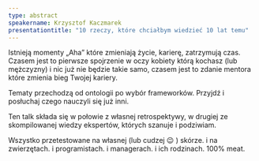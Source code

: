```yaml
---
type: abstract
speakername: Krzysztof Kaczmarek
presentationtitle: "10 rzeczy, które chciałbym wiedzieć 10 lat temu"
---
```

Istnieją momenty „Aha” które zmieniają życie, karierę, zatrzymują czas. Czasem jest to pierwsze spojrzenie w oczy kobiety którą kochasz (lub mężczyzny) i nic już nie będzie takie samo, czasem jest to zdanie mentora które zmienia bieg Twojej kariery.

Tematy przechodzą od ontologii po wybór frameworków. Przyjdź i posłuchaj czego nauczyli się już inni.

Ten talk składa się w połowie z własnej retrospektywy, w drugiej ze skompilowanej wiedzy ekspertów, których szanuje i podziwiam.

Wszystko przetestowane na własnej (lub cudzej 😉 ) skórze. i na zwierzętach. i programistach. i managerach. i ich rodzinach. 100% meat.
